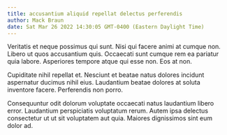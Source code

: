 ```yaml
---
title: accusantium aliquid repellat delectus perferendis
author: Mack Braun
date: Sat Mar 26 2022 14:30:05 GMT-0400 (Eastern Daylight Time)
---
```

Veritatis et neque possimus qui sunt. Nisi qui facere animi at cumque non. Libero ut quos accusantium quis. Occaecati sunt cumque rem ea pariatur quia labore. Asperiores tempore atque qui esse non. Eos at non.

 Cupiditate nihil repellat et. Nesciunt et beatae natus dolores incidunt aspernatur ducimus nihil eius. Laudantium beatae dolores at soluta inventore facere. Perferendis non porro.

 Consequuntur odit dolorum voluptate occaecati natus laudantium libero error. Laudantium perspiciatis voluptatum rerum. Autem ipsa delectus consectetur ut ut sit voluptatem aut quia. Maiores dignissimos sint eum dolor ad.